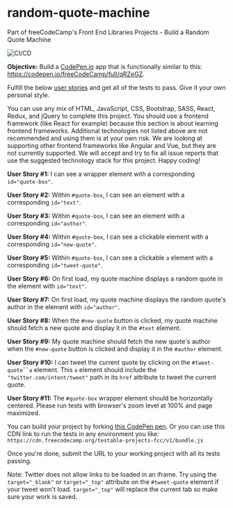 # random-quote-machine
Part of freeCodeCamp's Front End Libraries Projects - Build a Random Quote Machine

![CI/CD](https://github.com/jojotrujillo/random-quote-machine/workflows/CI/CD/badge.svg)

**Objective:** Build a [CodePen.io](https://codepen.io/) app that is functionally similar to this: https://codepen.io/freeCodeCamp/full/qRZeGZ.

Fulfill the below [user stories](https://en.wikipedia.org/wiki/User_story) and get all of the tests to pass. Give it your own personal style.

You can use any mix of HTML, JavaScript, CSS, Bootstrap, SASS, React, Redux, and jQuery to complete this project. You should use a frontend framework (like React for example) because this section is about learning frontend frameworks. Additional technologies not listed above are not recommended and using them is at your own risk. We are looking at supporting other frontend frameworks like Angular and Vue, but they are not currently supported. We will accept and try to fix all issue reports that use the suggested technology stack for this project. Happy coding!

**User Story #1:** I can see a wrapper element with a corresponding `id="quote-box"`.

**User Story #2:** Within `#quote-box`, I can see an element with a corresponding `id="text"`.

**User Story #3:** Within `#quote-box`, I can see an element with a corresponding `id="author"`.

**User Story #4:** Within `#quote-box`, I can see a clickable element with a corresponding `id="new-quote"`.

**User Story #5:** Within `#quote-box`, I can see a clickable `a` element with a corresponding `id="tweet-quote"`.

**User Story #6:** On first load, my quote machine displays a random quote in the element with `id="text"`.

**User Story #7:** On first load, my quote machine displays the random quote's author in the element with `id="author"`.

**User Story #8:** When the `#new-quote` button is clicked, my quote machine should fetch a new quote and display it in the `#text` element.

**User Story #9:** My quote machine should fetch the new quote's author when the `#new-quote` button is clicked and display it in the `#author` element.

**User Story #10:** I can tweet the current quote by clicking on the `#tweet-quote``a` element. This `a` element should include the `"twitter.com/intent/tweet"` path in its `href` attribute to tweet the current quote.

**User Story #11:** The `#quote-box` wrapper element should be horizontally centered. Please run tests with browser's zoom level at 100% and page maximized.

You can build your project by forking [this CodePen pen](https://codepen.io/freeCodeCamp/pen/MJjpwO). Or you can use this CDN link to run the tests in any environment you like: `https://cdn.freecodecamp.org/testable-projects-fcc/v1/bundle.js`

Once you're done, submit the URL to your working project with all its tests passing.

Note: Twitter does not allow links to be loaded in an iframe. Try using the `target="_blank"` or `target="_top"` attribute on the `#tweet-quote` element if your tweet won't load. `target="_top"` will replace the current tab so make sure your work is saved.

